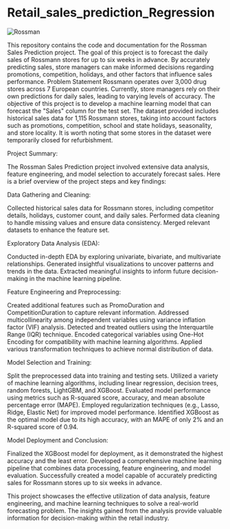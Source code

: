 # Retail_sales_prediction_Regression




![Rossman](https://github.com/VirenderChib/Retail_sales_prediction_Regression/assets/117941172/e1179d26-ebd6-4d08-99a9-da73bff7d30a)



This repository contains the code and documentation for the Rossman Sales Prediction project. The goal of this project is to forecast the daily sales of Rossmann stores for up to six weeks in advance. By accurately predicting sales, store managers can make informed decisions regarding promotions, competition, holidays, and other factors that influence sales performance.
Problem Statement
Rossmann operates over 3,000 drug stores across 7 European countries. Currently, store managers rely on their own predictions for daily sales, leading to varying levels of accuracy. The objective of this project is to develop a machine learning model that can forecast the "Sales" column for the test set. The dataset provided includes historical sales data for 1,115 Rossmann stores, taking into account factors such as promotions, competition, school and state holidays, seasonality, and store locality. It is worth noting that some stores in the dataset were temporarily closed for refurbishment.

Project Summary:

The Rossman Sales Prediction project involved extensive data analysis, feature engineering, and model selection to accurately forecast sales. Here is a brief overview of the project steps and key findings:

Data Gathering and Cleaning:

Collected historical sales data for Rossmann stores, including competitor details, holidays, customer count, and daily sales. Performed data cleaning to handle missing values and ensure data consistency. Merged relevant datasets to enhance the feature set.

Exploratory Data Analysis (EDA):

Conducted in-depth EDA by exploring univariate, bivariate, and multivariate relationships. Generated insightful visualizations to uncover patterns and trends in the data. Extracted meaningful insights to inform future decision-making in the machine learning pipeline.

Feature Engineering and Preprocessing:

Created additional features such as PromoDuration and CompetitionDuration to capture relevant information. Addressed multicollinearity among independent variables using variance inflation factor (VIF) analysis. Detected and treated outliers using the Interquartile Range (IQR) technique. Encoded categorical variables using One-Hot Encoding for compatibility with machine learning algorithms. Applied various transformation techniques to achieve normal distribution of data.

Model Selection and Training:

Split the preprocessed data into training and testing sets. Utilized a variety of machine learning algorithms, including linear regression, decision trees, random forests, LightGBM, and XGBoost. Evaluated model performance using metrics such as R-squared score, accuracy, and mean absolute percentage error (MAPE). Employed regularization techniques (e.g., Lasso, Ridge, Elastic Net) for improved model performance. Identified XGBoost as the optimal model due to its high accuracy, with an MAPE of only 2% and an R-squared score of 0.94.

Model Deployment and Conclusion:

Finalized the XGBoost model for deployment, as it demonstrated the highest accuracy and the least error. Developed a comprehensive machine learning pipeline that combines data processing, feature engineering, and model evaluation. Successfully created a model capable of accurately predicting sales for Rossmann stores up to six weeks in advance.

This project showcases the effective utilization of data analysis, feature engineering, and machine learning techniques to solve a real-world forecasting problem. The insights gained from the analysis provide valuable information for decision-making within the retail industry.
